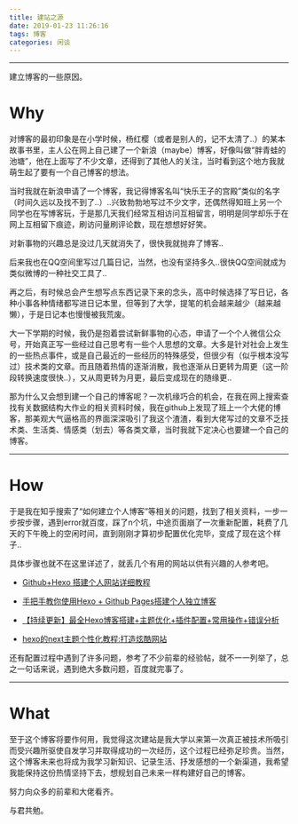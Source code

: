 ```yaml
---
title: 建站之源
date: 2019-01-23 11:26:16
tags: 博客
categories: 闲谈
---
```

---
建立博客的一些原因。
<!--more-->
# Why

对博客的最初印象是在小学时候，杨红樱（或者是别人的，记不太清了..）的某本故事书里，主人公在网上自己建了一个新浪（maybe）博客，好像叫做“胖青蛙的池塘”，他在上面写了不少文章，还得到了其他人的关注，当时看到这个地方我就萌生起了要有一个自己博客的想法。

当时我就在新浪申请了一个博客，我记得博客名叫“快乐王子的宫殿”类似的名字（时间久远以及找不到了..）..兴致勃勃地写过不少文字，还偶然得知班上另一个同学也在写博客玩，于是那几天我们经常互相访问互相留言，明明是同学却乐于在网上互相留下痕迹，刷访问量刷评论数，现在想想好好笑。

对新事物的兴趣总是没过几天就消失了，很快我就抛弃了博客..

后来我也在QQ空间里写过几篇日记，当然，也没有坚持多久..很快QQ空间就成为类似微博的一种社交工具了..

再之后，有时候总会产生想写点东西记录下来的念头，高中时候选择了写日记，各种小事各种情绪都写进日记本里，但等到了大学，提笔的机会越来越少（越来越懒），于是日记本也慢慢被我荒废。

大一下学期的时候，我仍是抱着尝试新鲜事物的心态，申请了一个个人微信公众号，开始真正写一些经过自己思考有一些个人思想的文章。大多是针对社会上发生的一些热点事件，或是自己最近的一些经历的特殊感受，但很少有（似乎根本没写过）技术类的文章。而且随着热情的逐渐消散，我也逐渐从日更转为周更（这一阶段转换速度很快..），又从周更转为月更，最后变成现在的随缘更..

那为什么又会想到建一个自己的博客呢？一次机缘巧合的机会，在我在网上搜索查找有关数据结构大作业的相关资料时候，我在github上发现了班上一个大佬的博客，那美观大气逼格高的界面深深吸引了我这个渣渣，看到大佬写过的文章不乏技术类、生活类、情感类（划去）等各类文章，当时我就下定决心也要建一个自己的博客。

---
# How
于是我在知乎搜索了“如何建立个人博客”等相关的问题，找到了相关资料，一步一步按步骤，遇到error就百度，踩了n个坑，中途页面崩了一次重新配置，耗费了几天的下午晚上的空闲时间，直到刚刚才算初步配置优化完毕，变成了现在这个样子..

具体步骤也就不在这里详述了，就丢几个有用的网站以供有兴趣的人参考吧。

* [Github+Hexo 搭建个人网站详细教程](https://zhuanlan.zhihu.com/p/26625249)

* [手把手教你使用Hexo + Github Pages搭建个人独立博客](https://segmentfault.com/a/1190000004947261)

* [【持续更新】最全Hexo博客搭建+主题优化+插件配置+常用操作+错误分析](https://www.simon96.online/2018/10/12/hexo-tutorial/)

* [hexo的next主题个性化教程:打造炫酷网站](https://www.jianshu.com/p/f054333ac9e6)

还有配置过程中遇到了许多问题，参考了不少前辈的经验帖，就不一一列举了，总之一句话来说，遇到绝大多数问题，百度就完事了。

---
# What
至于这个博客将要作何用，我觉得这次建站是我大学以来第一次真正被技术所吸引而受兴趣所驱使自发学习并取得成功的一次经历，这个过程已经弥足珍贵。当然，这个博客未来也将成为我学习新知识、记录生活、抒发感想的一个新渠道，我希望我能保持这份热情坚持下去，想规划自己未来一样构建好自己的博客。

努力向众多的前辈和大佬看齐。

与君共勉。